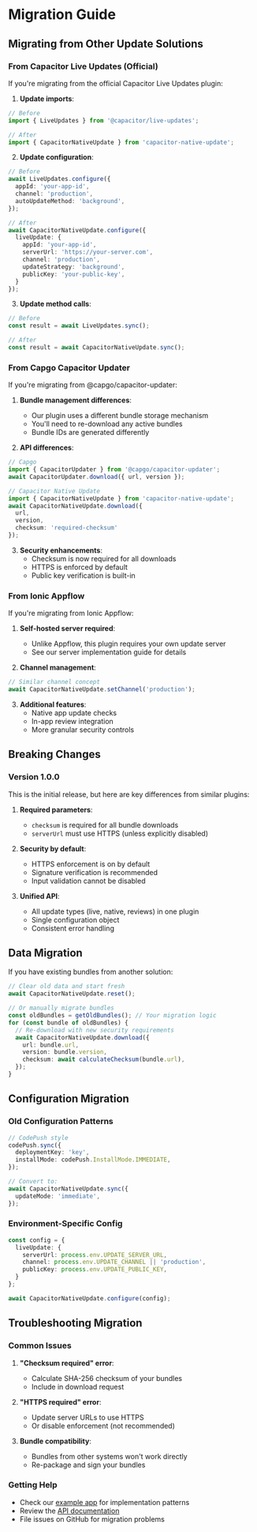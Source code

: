 # Migration Guide

## Migrating from Other Update Solutions

### From Capacitor Live Updates (Official)

If you're migrating from the official Capacitor Live Updates plugin:

1. **Update imports**:
```typescript
// Before
import { LiveUpdates } from '@capacitor/live-updates';

// After
import { CapacitorNativeUpdate } from 'capacitor-native-update';
```

2. **Update configuration**:
```typescript
// Before
await LiveUpdates.configure({
  appId: 'your-app-id',
  channel: 'production',
  autoUpdateMethod: 'background',
});

// After
await CapacitorNativeUpdate.configure({
  liveUpdate: {
    appId: 'your-app-id',
    serverUrl: 'https://your-server.com',
    channel: 'production',
    updateStrategy: 'background',
    publicKey: 'your-public-key',
  }
});
```

3. **Update method calls**:
```typescript
// Before
const result = await LiveUpdates.sync();

// After
const result = await CapacitorNativeUpdate.sync();
```

### From Capgo Capacitor Updater

If you're migrating from @capgo/capacitor-updater:

1. **Bundle management differences**:
   - Our plugin uses a different bundle storage mechanism
   - You'll need to re-download any active bundles
   - Bundle IDs are generated differently

2. **API differences**:
```typescript
// Capgo
import { CapacitorUpdater } from '@capgo/capacitor-updater';
await CapacitorUpdater.download({ url, version });

// Capacitor Native Update
import { CapacitorNativeUpdate } from 'capacitor-native-update';
await CapacitorNativeUpdate.download({ 
  url, 
  version, 
  checksum: 'required-checksum' 
});
```

3. **Security enhancements**:
   - Checksum is now required for all downloads
   - HTTPS is enforced by default
   - Public key verification is built-in

### From Ionic Appflow

If you're migrating from Ionic Appflow:

1. **Self-hosted server required**:
   - Unlike Appflow, this plugin requires your own update server
   - See our server implementation guide for details

2. **Channel management**:
```typescript
// Similar channel concept
await CapacitorNativeUpdate.setChannel('production');
```

3. **Additional features**:
   - Native app update checks
   - In-app review integration
   - More granular security controls

## Breaking Changes

### Version 1.0.0

This is the initial release, but here are key differences from similar plugins:

1. **Required parameters**:
   - `checksum` is required for all bundle downloads
   - `serverUrl` must use HTTPS (unless explicitly disabled)

2. **Security by default**:
   - HTTPS enforcement is on by default
   - Signature verification is recommended
   - Input validation cannot be disabled

3. **Unified API**:
   - All update types (live, native, reviews) in one plugin
   - Single configuration object
   - Consistent error handling

## Data Migration

If you have existing bundles from another solution:

```typescript
// Clear old data and start fresh
await CapacitorNativeUpdate.reset();

// Or manually migrate bundles
const oldBundles = getOldBundles(); // Your migration logic
for (const bundle of oldBundles) {
  // Re-download with new security requirements
  await CapacitorNativeUpdate.download({
    url: bundle.url,
    version: bundle.version,
    checksum: await calculateChecksum(bundle.url),
  });
}
```

## Configuration Migration

### Old Configuration Patterns

```typescript
// CodePush style
codePush.sync({
  deploymentKey: 'key',
  installMode: codePush.InstallMode.IMMEDIATE,
});

// Convert to:
await CapacitorNativeUpdate.sync({
  updateMode: 'immediate',
});
```

### Environment-Specific Config

```typescript
const config = {
  liveUpdate: {
    serverUrl: process.env.UPDATE_SERVER_URL,
    channel: process.env.UPDATE_CHANNEL || 'production',
    publicKey: process.env.UPDATE_PUBLIC_KEY,
  }
};

await CapacitorNativeUpdate.configure(config);
```

## Troubleshooting Migration

### Common Issues

1. **"Checksum required" error**:
   - Calculate SHA-256 checksum of your bundles
   - Include in download request

2. **"HTTPS required" error**:
   - Update server URLs to use HTTPS
   - Or disable enforcement (not recommended)

3. **Bundle compatibility**:
   - Bundles from other systems won't work directly
   - Re-package and sign your bundles

### Getting Help

- Check our [example app](../example) for implementation patterns
- Review the [API documentation](../API.md)
- File issues on GitHub for migration problems